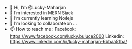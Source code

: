 - 👋 Hi, I’m @Lucky-Maharjan
- 👀 I’m interested in MERN Stack
- 🌱 I’m currently learning Nodejs
- 💞️ I’m looking to collaborate on ...
- 📫 How to reach me :
  Facebook: https://www.facebook.com/lucky.buluce2000
  Linkedin: https://www.linkedin.com/in/lucky-maharjan-6bbaa51ba/

<!---
Lucky-Maharjan/Lucky-Maharjan is a ✨ special ✨ repository because its `README.md` (this file) appears on your GitHub profile.
You can click the Preview link to take a look at your changes.
--->
